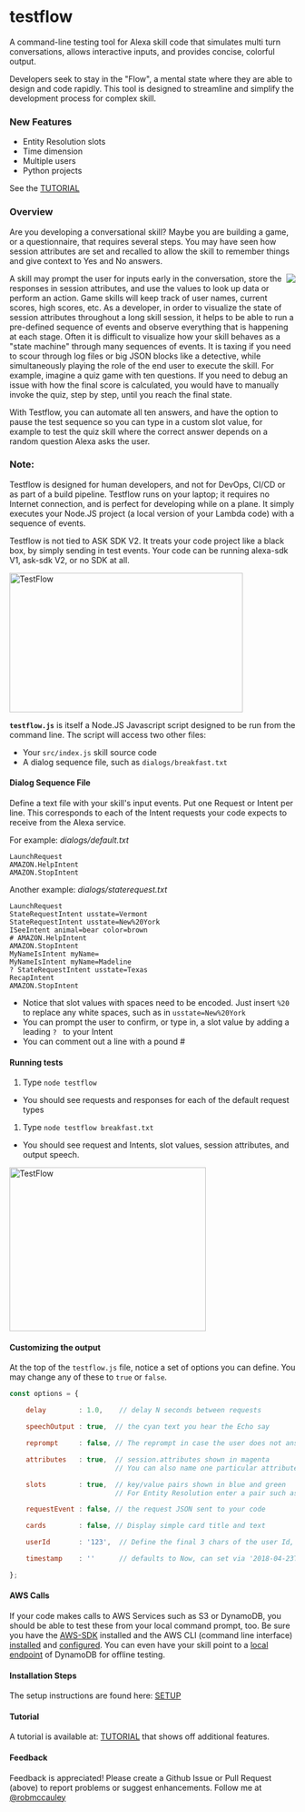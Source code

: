 # testflow
A command-line testing tool for Alexa skill code that simulates multi turn conversations, allows interactive inputs, and provides concise, colorful output.

Developers seek to stay in the "Flow", a mental state where they are able to design and code rapidly.
This tool is designed to streamline and simplify the development process for complex skill.


### New Features
 * Entity Resolution slots
 * Time dimension
 * Multiple users
 * Python projects

See the [TUTORIAL](./tutorial/TUTORIAL.md)

### Overview
Are you developing a conversational skill?  Maybe you are building a game, or a questionnaire, that requires several steps.
You may have seen how session attributes are set and recalled to allow the skill to remember things and give context to Yes and No answers.

<img align="right" src="https://s3.amazonaws.com/skill-images-789/tf/Breakfast.gif">

A skill may prompt the user for inputs early in the conversation, store the responses in session attributes, and use the values to look up data or perform an action.
Game skills will keep track of user names, current scores, high scores, etc.
As a developer, in order to visualize the state of session attributes throughout a long skill session, it helps to be able to run a pre-defined sequence of events and observe everything that is happening at each stage.
Often it is difficult to visualize how your skill behaves as a "state machine" through many sequences of events.
It is taxing if you need to scour through log files or big JSON blocks like a detective, while simultaneously playing the role of the end user to execute the skill.
For example, imagine a quiz game with ten questions.  If you need to debug an issue with how the final score is calculated, you would have to manually invoke the quiz, step by step, until you reach the final state.

With Testflow, you can automate all ten answers, and have the option to pause the test sequence so you can type in a custom slot value, for example to test the quiz skill where the correct answer depends on a random question Alexa asks the user.


### Note:
Testflow is designed for human developers, and not for DevOps, CI/CD or as part of a build pipeline.
Testflow runs on your laptop; it requires no Internet connection, and is perfect for developing while on a plane.
It simply executes your Node.JS project (a local version of your Lambda code) with a sequence of events.

Testflow is not tied to ASK SDK V2.
It treats your code project like a black box, by simply sending in test events.
Your code can be running alexa-sdk V1, ask-sdk V2, or no SDK at all.


<img src="https://m.media-amazon.com/images/G/01/cookbook/testflow_default._TTH_.png" alt="TestFlow" width="411" height="245">

**```testflow.js```** is itself a Node.JS Javascript script designed to be run from the command line.  The script will access two other files:
 * Your ```src/index.js``` skill source code
 * A dialog sequence file, such as  ```dialogs/breakfast.txt```


#### Dialog Sequence File
Define a text file with your skill's input events.
Put one Request or Intent per line.  This corresponds to each of the Intent requests your code expects to receive from the Alexa service.

For example: *dialogs/default.txt*

```
LaunchRequest
AMAZON.HelpIntent
AMAZON.StopIntent
```

Another example: *dialogs/staterequest.txt*

```
LaunchRequest
StateRequestIntent usstate=Vermont
StateRequestIntent usstate=New%20York
ISeeIntent animal=bear color=brown
# AMAZON.HelpIntent
AMAZON.StopIntent
MyNameIsIntent myName=
MyNameIsIntent myName=Madeline
? StateRequestIntent usstate=Texas
RecapIntent
AMAZON.StopIntent
```

 * Notice that slot values with spaces need to be encoded.  Just insert ```%20``` to replace any white spaces, such as in ```usstate=New%20York```
 * You can prompt the user to confirm, or type in, a slot value by adding a leading ```? ``` to your Intent
 * You can comment out a line with a pound #

#### Running tests

1. Type ```node testflow```
  + You should see requests and responses for each of the default request types
1. Type ```node testflow breakfast.txt```
  + You should see request and Intents, slot values, session attributes, and output speech.


<img src="https://m.media-amazon.com/images/G/01/cookbook/testflow1._TTH_.png" alt="TestFlow" width="346" height="288">


#### Customizing the output
At the top of the ```testflow.js``` file, notice a set of options you can define.
You may change any of these to ```true``` or ```false```.

```javascript
const options = {

    delay        : 1.0,    // delay N seconds between requests

    speechOutput : true,  // the cyan text you hear the Echo say

    reprompt     : false, // The reprompt in case the user does not answer

    attributes   : true,  // session.attributes shown in magenta
                          // You can also name one particular attribute to watch instead of the boolean

    slots        : true,  // key/value pairs shown in blue and green
                          // For Entity Resolution enter a pair such as red/red or crimson/red

    requestEvent : false, // the request JSON sent to your code

    cards        : false, // Display simple card title and text

    userId       : '123',  // Define the final 3 chars of the user Id, can be overridden

    timestamp    : ''      // defaults to Now, can set via '2018-04-23T21:47:49Z'

};
```
#### AWS Calls
If your code makes calls to AWS Services such as S3 or DynamoDB, you should be able to test these from your local command prompt, too.
Be sure you have the [AWS-SDK](./tutorial/SETUP.md) installed and the AWS CLI (command line interface) [installed](http://docs.aws.amazon.com/cli/latest/userguide/installing.html) and [configured](https://developer.amazon.com/blogs/post/Tx1UE9W1NQ0GYII/publishing-your-skill-code-to-lambda-via-the-command-line-interface).
You can even have your skill point to a [local endpoint](https://docs.aws.amazon.com/amazondynamodb/latest/developerguide/DynamoDBLocal.html) of DynamoDB for offline testing.


#### Installation Steps
The setup instructions are found here: [SETUP](./tutorial/SETUP.md)

#### Tutorial
A tutorial is available at: [TUTORIAL](./tutorial/TUTORIAL.md) that shows off additional features.

#### Feedback
Feedback is appreciated!  Please create a Github Issue or Pull Request (above) to report problems or suggest enhancements.
Follow me at [@robmccauley](https://twitter.com/robmccauley)


